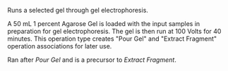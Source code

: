 Runs a selected gel through gel electrophoresis.

A 50 mL 1 percent Agarose Gel is loaded with the input samples in preparation for gel electrophoresis. 
The gel is then run at 100 Volts for 40 minutes. This operation type creates "Pour Gel" and
"Extract Fragment" operation associations for later use.

Ran after *Pour Gel* and is a precursor to *Extract Fragment*.